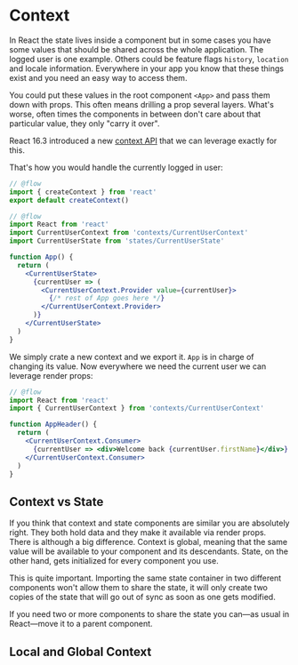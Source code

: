 # Context

In React the state lives inside a component but in some cases you have some
values that should be shared across the whole application. The logged user is
one example. Others could be feature flags `history`, `location` and locale
information. Everywhere in your app you know that these things exist and you
need an easy way to access them.

You could put these values in the root component `<App>` and pass them down with
props. This often means drilling a prop several layers. What's worse, often
times the components in between don't care about that particular value, they
only "carry it over".

React 16.3 introduced a new [context API](https://reactjs.org/docs/context.html)
that we can leverage exactly for this.

That's how you would handle the currently logged in user:

```jsx
// @flow
import { createContext } from 'react'
export default createContext()
```

```jsx
// @flow
import React from 'react'
import CurrentUserContext from 'contexts/CurrentUserContext'
import CurrentUserState from 'states/CurrentUserState'

function App() {
  return (
    <CurrentUserState>
      {currentUser => (
        <CurrentUserContext.Provider value={currentUser}>
          {/* rest of App goes here */}
        </CurrentUserContext.Provider>
      )}
    </CurrentUserState>
  )
}
```

We simply crate a new context and we export it. `App` is in charge of changing
its value. Now everywhere we need the current user we can leverage render props:

```jsx
// @flow
import React from 'react'
import { CurrentUserContext } from 'contexts/CurrentUserContext'

function AppHeader() {
  return (
    <CurrentUserContext.Consumer>
      {currentUser => <div>Welcome back {currentUser.firstName}</div>}
    </CurrentUserContext.Consumer>
  )
}
```

## Context vs State

If you think that context and state components are similar you are absolutely
right. They both hold data and they make it available via render props. There is
although a big difference. Context is global, meaning that the same value will
be available to your component and its descendants. State, on the other hand,
gets initialized for every component you use.

This is quite important. Importing the same state container in two different
components won't allow them to share the state, it will only create two copies
of the state that will go out of sync as soon as one gets modified.

If you need two or more components to share the state you can—as usual in
React—move it to a parent component.

## Local and Global Context
